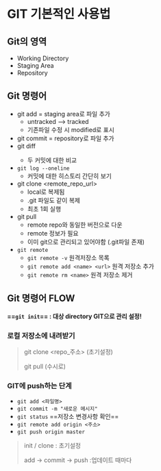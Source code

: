 # GIT 기본적인 사용법

## Git의 영역

- Working Directory
- Staging Area
- Repository


## Git 명령어

- git add = staging area로 파일 추가
  - untracked --> tracked
  - 기존파일 수정 시 modified로 표시
- git commit = repository로 파일 추가
- git diff <commit1>  <commit2>
  - 두 커밋에 대한 비교
- `git log --oneline`
  - 커밋에 대한 히스토리 간단히 보기
- git clone <remote_repo_url>
  - local로 복제됨
  - .git 파일도 같이 복제
  - 최초 1회 실행
- git pull
  - remote repo와 동일한 버전으로 다운
  - remote 정보가 필요
  - 이미 git으로 관리되고 있어야함 (.git파일 존재)
- `git remote`
  - `git remote -v` 원격저장소 목록
  - `git remote add <name> <url>` 원격 저장소 추가
  - `git remote rm <name>`	원격 저장소 제거


## Git 명령어 FLOW

**==`git init`==  : 대상 directory GIT으로 관리 설정!**

### 로컬 저장소에 내려받기

> git clone <repo_주소>	(초기설정)
>
> git pull							(수시로)

### GIT에 push하는 단계

- `git add <파일명>`
- `git commit -m "새로운 메시지"`
- `git status`  ==저장소 변경사항 확인==
- `git remote add origin <주소>`
- `git push origin master`

> init / clone 						: 초기설정 
>
> add -> commit -> push	 :업데이트 때마다

> 
